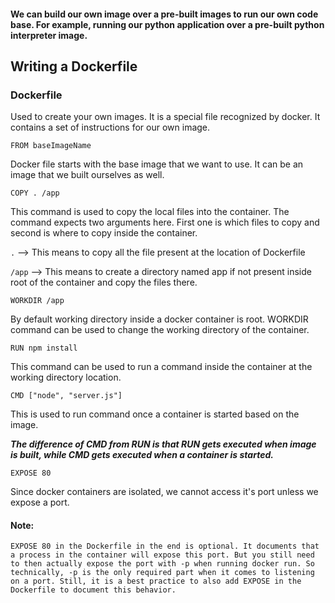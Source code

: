 #### We can build our own image over a pre-built images to run our own code base. For example, running our python application over a pre-built python interpreter image.

## Writing a Dockerfile

### Dockerfile
Used to create your own images. It is a special file recognized by docker. It contains a set of instructions for our own image.

```
FROM baseImageName
```
Docker file starts with the base image that we want to use. It can be an image that we built ourselves as well.

```
COPY . /app
```
This command is used to copy the local files into the container. The command expects two arguments here. First one is which files to copy and second is where to copy inside the container.

`.` --> This means to copy all the file present at the location of Dockerfile

`/app` --> This means to create a directory named app if not present  inside root of the container and copy the files there.

```
WORKDIR /app
```
By default working directory inside a docker container is root. WORKDIR command can be used to change the working directory of the container.

```
RUN npm install
```
This command can be used to run a command inside the container at the working directory location.

```
CMD ["node", "server.js"]
```
This is used to run command once a container is started based on the image.

<em><strong>The difference of CMD from RUN is that RUN gets executed when image is built, while CMD gets executed when a container is started.</em></strong>

```
EXPOSE 80
```
Since docker containers are isolated, we cannot access it's port unless we expose a port.

#### Note:

    EXPOSE 80 in the Dockerfile in the end is optional. It documents that a process in the container will expose this port. But you still need to then actually expose the port with -p when running docker run. So technically, -p is the only required part when it comes to listening on a port. Still, it is a best practice to also add EXPOSE in the Dockerfile to document this behavior.